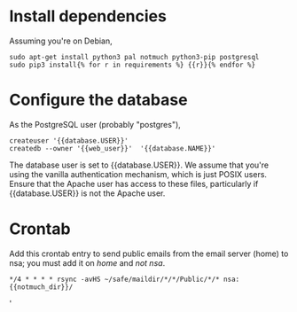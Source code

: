 # Install dependencies
Assuming you're on Debian,

    sudo apt-get install python3 pal notmuch python3-pip postgresql
    sudo pip3 install{% for r in requirements %} {{r}}{% endfor %}

# Configure the database
As the PostgreSQL user (probably "postgres"),

    createuser '{{database.USER}}'
    createdb --owner '{{web_user}}'  '{{database.NAME}}'

The database user is set to {{database.USER}}. We assume that you're using
the vanilla authentication mechanism, which is just POSIX users. Ensure that
the Apache user has access to these files, particularly if {{database.USER}}
is not the Apache user.

# Crontab
Add this crontab entry to send public emails from the email server (home)
to nsa; you must add it on *home* and *not nsa*.

    */4 * * * * rsync -avHS ~/safe/maildir/*/*/Public/*/* nsa:{{notmuch_dir}}/

'
